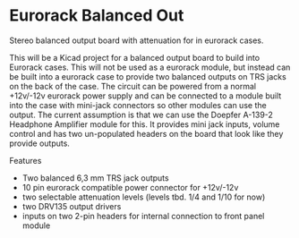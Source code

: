 # Eurorack Balanced Out
Stereo balanced output board with attenuation for in eurorack cases.

This will be a Kicad project for a balanced output board to build into Eurorack cases. This will not be used as a eurorack
module, but instead can be built into a eurorack case to provide two balanced outputs on TRS jacks on the back of the case.
The circuit can be powered from a normal +12v/-12v eurorack power supply and can be connected to a module built into the case
with mini-jack connectors so other modules can use the output. The current assumption is that we can use the Doepfer A-139-2 
Headphone Amplifier module for this. It provides mini jack inputs, volume control and has two un-populated headers on the board
that look like they provide outputs.

Features
- Two balanced 6,3 mm TRS jack outputs
- 10 pin eurorack compatible power connector for +12v/-12v
- two selectable attenuation levels (levels tbd. 1/4 and 1/10 for now)
- two DRV135 output drivers
- inputs on two 2-pin headers for internal connection to front panel module
